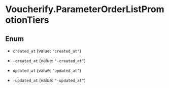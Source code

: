 # Voucherify.ParameterOrderListPromotionTiers

## Enum


* `created_at` (value: `"created_at"`)

* `-created_at` (value: `"-created_at"`)

* `updated_at` (value: `"updated_at"`)

* `-updated_at` (value: `"-updated_at"`)


